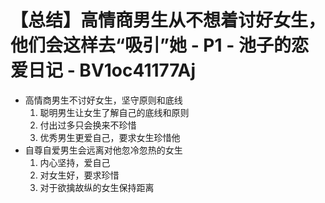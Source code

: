 # 【总结】高情商男生从不想着讨好女生，他们会这样去“吸引”她 - P1 - 池子的恋爱日记 - BV1oc41177Aj

-   高情商男生不讨好女生，坚守原则和底线
    1.  聪明男生让女生了解自己的底线和原则
    2.  付出过多只会换来不珍惜
    3.  优秀男生更爱自己，要求女生珍惜他
-   自尊自爱男生会远离对他忽冷忽热的女生
    1.  内心坚持，爱自己
    2.  对女生好，要求珍惜
    3.  对于欲擒故纵的女生保持距离